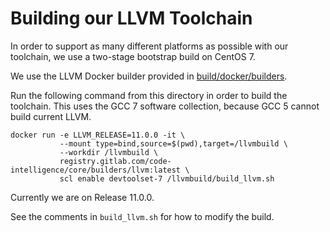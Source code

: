 # Building our LLVM Toolchain

In order to support as many different platforms as possible with our toolchain, we use a two-stage bootstrap build on CentOS 7.

We use the LLVM Docker builder provided in [build/docker/builders](../../build/docker/builders/llvm.Dockerfile).

Run the following command from this directory in order to build the toolchain.
This uses the GCC 7 software collection, because GCC 5 cannot build current LLVM.

```
docker run -e LLVM_RELEASE=11.0.0 -it \
           --mount type=bind,source=$(pwd),target=/llvmbuild \
           --workdir /llvmbuild \
           registry.gitlab.com/code-intelligence/core/builders/llvm:latest \
           scl enable devtoolset-7 /llvmbuild/build_llvm.sh
```

Currently we are on Release 11.0.0.

See the comments in `build_llvm.sh` for how to modify the build.
